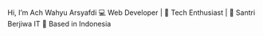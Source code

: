 Hi, I’m Ach Wahyu Arsyafdi
💻 Web Developer | 🚀 Tech Enthusiast | 📿 Santri Berjiwa IT
📍 Based in Indonesia

<!--
**arsyafdi/arsyafdi** is a ✨ _special_ ✨ repository because its `README.md` (this file) appears on your GitHub profile.

Here are some ideas to get you started:

- 🔭 I’m currently working on ...
- 🌱 I’m currently learning ...
- 👯 I’m looking to collaborate on ...
- 🤔 I’m looking for help with ...
- 💬 Ask me about ...
- 📫 How to reach me: ...
- 😄 Pronouns: ...
- ⚡ Fun fact: ...
-->
